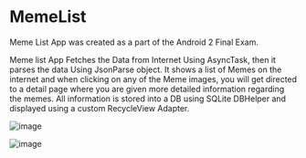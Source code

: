 # MemeList

Meme List App was created as a part of the Android 2 Final Exam.

Meme list App Fetches the Data from Internet Using AsyncTask, then it parses the data Using JsonParse object.
It shows a list of Memes on the internet and when clicking on any of the Meme images, you will get directed to a detail page where you are given more detailed information regarding the
memes.
All information is stored into a DB using SQLite DBHelper and displayed using a custom RecycleView Adapter.

![image](https://user-images.githubusercontent.com/46323727/182957909-b996c541-22d4-4836-b34a-6800ccc8e342.png)


![image](https://user-images.githubusercontent.com/46323727/182957952-05e150a3-3ce5-4d7f-9097-d4ff86fab070.png)
